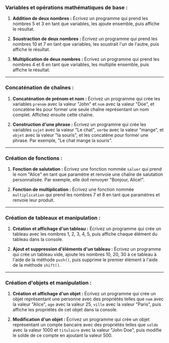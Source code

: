 
### Variables et opérations mathématiques de base :

1. **Addition de deux nombres :** Écrivez un programme qui prend les nombres 5 et 3 en tant que variables, les ajoute ensemble, puis affiche le résultat.

2. **Soustraction de deux nombres :** Écrivez un programme qui prend les nombres 10 et 7 en tant que variables, les soustrait l'un de l'autre, puis affiche le résultat.

3. **Multiplication de deux nombres :** Écrivez un programme qui prend les nombres 4 et 6 en tant que variables, les multiplie ensemble, puis affiche le résultat.

---
### Concaténation de chaînes :

1. **Concaténation de prénom et nom :** Écrivez un programme qui crée les variables `prenom` avec la valeur "John" et `nom` avec la valeur "Doe", et concatène lès pour former une seule chaîne représentant un nom complet. Affichez ensuite cette chaîne.

2. **Construction d'une phrase :** Écrivez un programme qui crée les variables `sujet` avec la valeur "Le chat", `verbe` avec la valeur "mange", et `objet` avec la valeur "la souris", et les concatène pour former une phrase. Par exemple, "Le chat mange la souris".

---
### Création de fonctions :

1. **Fonction de salutation :** Écrivez une fonction nommée `saluer` qui prend le nom "Alice" en tant que paramètre et renvoie une chaîne de salutation personnalisée. Par exemple, elle doit renvoyer "Bonjour, Alice!".

2. **Fonction de multiplication :** Écrivez une fonction nommée `multiplication` qui prend les nombres 7 et 8 en tant que paramètres et renvoie leur produit.

---
### Création de tableaux et manipulation :

1. **Création et affichage d'un tableau :** Écrivez un programme qui crée un tableau avec les nombres 1, 2, 3, 4, 5, puis affiche chaque élément du tableau dans la console.

2. **Ajout et suppression d'éléments d'un tableau :** Écrivez un programme qui crée un tableau vide, ajoute les nombres 10, 20, 30 à ce tableau à l'aide de la méthode `push()`, puis supprime le premier élément à l'aide de la méthode `shift()`.

---
### Création d'objets et manipulation :

1. **Création et affichage d'un objet :** Écrivez un programme qui crée un objet représentant une personne avec des propriétés telles que `nom` avec la valeur "Alice", `age` avec la valeur 25, `ville` avec la valeur "Paris", puis affiche les propriétés de cet objet dans la console.

2. **Modification d'un objet :** Écrivez un programme qui crée un objet représentant un compte bancaire avec des propriétés telles que `solde` avec la valeur 1000 et `titulaire` avec la valeur "John Doe", puis modifie le solde de ce compte en ajoutant la valeur 500.